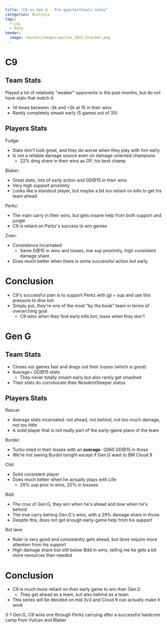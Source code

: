 ```yaml
---
title: "C9 vs Gen.G - Pre quarterfinals notes"
categories: Analysis
tags:
  - LoL
  - Data
header:
  image: /assets/images/worlds_2021_bracket.png
---
```


# C9

## Team Stats

Played a lot of relatively "weaker" opponents in the past months, but do not have stats that match it:
- 14 times between -2k and +2k at 15 in their wins
- Rarely completely smash early (5 games out of 35)

## Players Stats

Fudge:
- Stats don't look great, and they do worse when they play with him early
- Is not a reliable damage source even on damage-oriented champions
	- 22% dmg share in their wins as GP, his best champ

Blaber:
- Great stats, lots of early action and GD@15 in their wins
- Very high support proximity
- Looks like a standout player, but maybe a bit too reliant on kills to get his team ahead

Perkz:
- The main carry in their wins, but gets insane help from both support and jungle
- C9 is reliant on Perkz's success to win games

Zven:
- Consistence incarnated:
	- Same D@15 in wins and losses, low sup proximity, high consistent damage share
- Does much better when there is some successful action bot early

# Conclusion
- C9's successful plan is to support Perkz with jgl + sup and use this pressure to dive bot
- Simply put, they're one of the most "by the book" team in terms of overarching goal
	- C9 wins when they find early kills bot, loses when they don't

# Gen G

## Team Stats

- Closes out games fast and drags out their losses (which is good)
- Average+ GD@15 stats
	- They never totally smash early but also rarely get smashed
- Their stats do corroborate their ResidentSleeper status

## Players Stats

Rascal:
- Average stats incarnated: not ahead, not behind, not too much damage, not too little
- A solid player that is not really part of the early-game plans of the team

Burdol:
- Turbo inted in their losses with an **average** -2060 GD@15 in those
- We're not seeing Burdol tonight except if Gen.G want to BM Cloud 9

Clid:
- Solid consistent player
- Does much better when he actually plays with Life
	- 26% sup prox in wins, 20% in lossses

Bdd:
- The crux of Gen.G, they win when he's ahead and lose when he's behind
- The true carry behing Gen.G's wins, with a 29% damage share in those
- Despite this, does not get enough early-game help from his support

Bot lane:
- Ruler is very good and consistently gets ahead, but does require more attention from his support
- High damage share but still below Bdd in wins, telling me he gets a bit more resources than needed

# Conclusion

- C9 is much more reliant on their early game to win than Gen.G
	- They get ahead as a team, but also behind as a team
- This series will be decided on mid 3v3 and Cloud 9 can actually make it work


3-1 Gen.G, C9 wins one through Perkz carrying after a successful hardcore camp from Vulcan and Blaber
